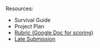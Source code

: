 
Resources:

* Survival Guide
* Project Plan
* [Rubric (Google Doc for scoring)](https://docs.google.com/document/d/1s7Mu_0Y_FliBBpcOOMgXoWojpac5q6wRmnnBsSMneDk/edit?usp=sharing)
* [Late Submission](https://docs.google.com/document/d/19lgaSLtDLtMbedLHL9mY0MJbZ7ht0cGeFB45L576JEg/edit?usp=sharing)

